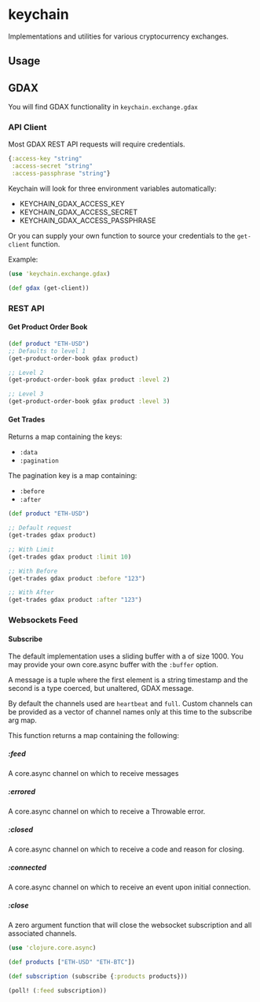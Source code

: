 # keychain

Implementations and utilities for various cryptocurrency exchanges.

## Usage

## GDAX
You will find GDAX functionality in `keychain.exchange.gdax`

### API Client
Most GDAX REST API requests will require credentials.

```clojure
{:access-key "string"
 :access-secret "string"
 :access-passphrase "string"}
```

Keychain will look for three environment variables automatically:

- KEYCHAIN_GDAX_ACCESS_KEY
- KEYCHAIN_GDAX_ACCESS_SECRET
- KEYCHAIN_GDAX_ACCESS_PASSPHRASE

Or you can supply your own function to source your credentials to the `get-client` function.

Example:

```clojure
(use 'keychain.exchange.gdax)

(def gdax (get-client))
```

### REST API
#### Get Product Order Book
```clojure
(def product "ETH-USD")
;; Defaults to level 1
(get-product-order-book gdax product)

;; Level 2
(get-product-order-book gdax product :level 2)

;; Level 3
(get-product-order-book gdax product :level 3)
```

#### Get Trades

Returns a map containing the keys:
- `:data`
- `:pagination`

The pagination key is a map containing:
- `:before`
- `:after`

```clojure
(def product "ETH-USD")

;; Default request
(get-trades gdax product)

;; With Limit
(get-trades gdax product :limit 10)

;; With Before
(get-trades gdax product :before "123")

;; With After
(get-trades gdax product :after "123")
```




### Websockets Feed
#### Subscribe
The default implementation uses a sliding buffer with a of size 1000. You may provide your own core.async buffer with the `:buffer` option.

A message is a tuple where the first element is a string timestamp and the second is a type coerced, but unaltered, GDAX message.

By default the channels used are `heartbeat` and `full`. Custom channels can be provided as a vector of channel names only at this time to the subscribe arg map.

This function returns a map containing the following:

##### :feed
A core.async channel on which to receive messages

##### :errored
A core.async channel on which to receive a Throwable error.

##### :closed
A core.async channel on which to receive a code and reason for closing.

##### :connected
A core.async channel on which to receive an event upon initial connection.

##### :close
A zero argument function that will close the websocket subscription and all associated channels.

```clojure
(use 'clojure.core.async)

(def products ["ETH-USD" "ETH-BTC"])

(def subscription (subscribe {:products products}))

(poll! (:feed subscription))
```
